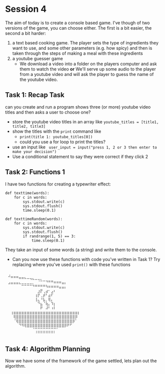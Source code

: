 
# Session 4
The aim of today is to create a console based game.
I've though of two versions of the game, you can choose either. The first is a bit easier, the second a bit harder:

1. a text based cooking game. The player sets the type of ingredients they want to use, and some other parameters (e.g. how spicy) and then is taken through the steps of making a meal with these ingredients 
2. a youtube guesser game
    * We download a video into a folder on the players computer and ask them to watch the video <b>or</b>
     We'll serve up some audio to the player from a youtube video and will ask the player to guess the name of the youtube video. 

## Task 1: Recap Task
can you create and run a program shows three (or more) youtube video titles and then asks a user to choose one?
* store the youtube video titles in an array like ```youtube_titles = [title1, title2, title3]```
* show the titles with the ```print``` command like
    * ```print(title 1: youtube_titles[0])```
    * could you use a for loop to print the titles?
* use an input like ``` user_input = input("press 1, 2 or 3 then enter to make your decision")```
* Use a conditional statement to say they were correct if they click 2

## Task 2: Functions 1
I have two functions for creating a typewriter effect:
```
def texttime(words):
	for c in words:
		sys.stdout.write(c)
		sys.stdout.flush()
		time.sleep(0.1)

def texttimeRandom(words):
    for c in words:
        sys.stdout.write(c)
        sys.stdout.flush()
        if randrange(1, 5) == 3:
            time.sleep(0.1)
```
They take an input of some words (a string) and write them to the console.
* Can you now use these functions with code you've written in Task 1? Try replacing where you've used  ```print()``` with these functions


```
⠀⢀⠀⠀⠀⠀⠀⠀⠀⠀⠀⠀⠀⠀⠀⠀⠀⠀⠀⠀⠀⠀⠀⠀⠀⠀⠀⠀⠀⠀
⠀⠉⠛⠛⠛⠶⠶⠦⠤⢤⣄⣀⣀⡀⠀⠀⠀⠀⠀⠀⠀⠀⠀⠀⠀⠀⠀⠀⠀⠀
⠀⣠⣤⣤⣤⣄⣀⣀⣀⣀⡀⠀⠈⠉⠉⠙⠛⠛⠶⠶⠶⣤⡄⠀⠀⠀⠀⠀⠀⠀
⠀⠀⠀⠀⠀⠀⠉⠉⠉⠉⠙⠛⠛⠛⠛⠳⠶⠶⠶⠶⣤⣤⡄⠀⠀⠀⠀⠀⠀⠀
⠀⠀⠀⠀⠀⠀⠀⠀⠀⠀⠀⠀⣰⡟⢀⣴⠂⣠⠆⠀⠀⠀⠀⠀⠀⠀⠀⠀⠀⠀
⠀⠀⠀⠀⠀⠀⠀⠀⠀⠀⠀⢰⡟⢀⡾⠃⣴⠏⠀⠀⠀⠀⠀⠀⠀⠀⠀⠀⠀⠀
⠀⠀⠀⠀⠀⠀⠀⠀⠀⠀⠀⢸⣄⠘⣧⡀⢿⡄⠀⠀⠀⠀⠀⠀⠀⠀⠀⠀⠀⠀
⠀⠀⠀⠀⠀⠀⠀⠀⠀⠀⠀⠀⠙⣦⠈⢷⡄⠹⡆⠀⠀⠀⠀⠀⠀⠀⠀⠀⠀⠀
⠀⠀⠀⠀⠀⠀⠀⠀⠀⠀⠀⠀⠀⠟⠀⠼⠃⠰⠇⠀⠀⠀⠀⠀⠀⠀⠀⠀⠀⠀
⠀⠀⢰⣶⣶⣶⣶⣶⣶⣶⣶⣶⣶⣶⣶⣶⣶⣶⣶⣶⣶⣶⣶⣶⣶⣶⣶⡆⠀⠀
⠀⠀⠀⢿⣿⣿⣿⣿⣿⣿⣿⣿⣿⣿⣿⣿⣿⣿⣿⣿⣿⣿⣿⣿⣿⣿⡿⠀⠀⠀
⠀⠀⠀⠈⢿⣿⣿⣿⣿⣿⣿⣿⣿⣿⣿⣿⣿⣿⣿⣿⣿⣿⣿⣿⣿⡿⠁⠀⠀⠀
⠀⠀⠀⠀⠀⠙⠻⢿⣿⣿⣿⣿⣿⣿⣿⣿⣿⣿⣿⣿⣿⣿⡿⠟⠋⠀⠀⠀⠀⠀
⠀⠀⠀⠀⠀⠀⠀⠀⠀⠀⠈⢉⣉⣉⣉⣉⣉⣉⡉⠁⠀⠀⠀⠀⠀⠀⠀⠀⠀⠀
⠀⠀⠀⠀⠀⠀⠀⠀⠀⠀⠀⠈⠉⠉⠉⠉⠉⠉⠁⠀⠀⠀⠀⠀⠀⠀⠀⠀⠀⠀
```
## Task 4: Algorithm Planning
Now we have some of the framework of the game settled, lets plan out the algorithm.
